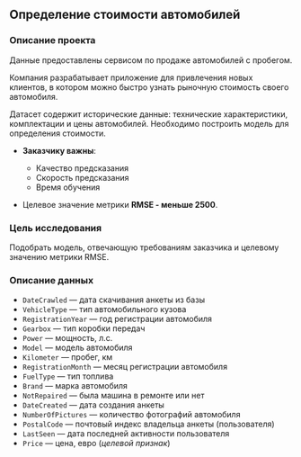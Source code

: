 <h2>Определение стоимости автомобилей</h2>
  
### Описание проекта

Данные предоставлены сервисом по продаже автомобилей с пробегом.

Компания разрабатывает приложение для привлечения новых клиентов, в котором можно быстро узнать рыночную стоимость своего автомобиля. 
        
Датасет содержит исторические данные: технические характеристики, комплектации и цены автомобилей. Необходимо построить модель для определения стоимости.
  

* **Заказчику важны**:

    * Качество предсказания
    * Скорость предсказания
    * Время обучения
    
    
* Целевое значение метрики **RMSE - меньше 2500**.   

    
### Цель исследования 
    
Подобрать модель, отвечающую требованиям заказчика и целевому значению метрики RMSE.

### Описание данных


* `DateCrawled` — дата скачивания анкеты из базы
* `VehicleType` — тип автомобильного кузова
* `RegistrationYear` — год регистрации автомобиля
* `Gearbox` — тип коробки передач
* `Power` — мощность, л.с.
* `Model` — модель автомобиля
* `Kilometer` — пробег, км
* `RegistrationMonth` — месяц регистрации автомобиля
* `FuelType` — тип топлива
* `Brand` — марка автомобиля
* `NotRepaired` — была машина в ремонте или нет
* `DateCreated` — дата создания анкеты
* `NumberOfPictures` — количество фотографий автомобиля
* `PostalCode` — почтовый индекс владельца анкеты (пользователя)
* `LastSeen` — дата последней активности пользователя
* `Price` — цена, евро (_целевой признак_)
